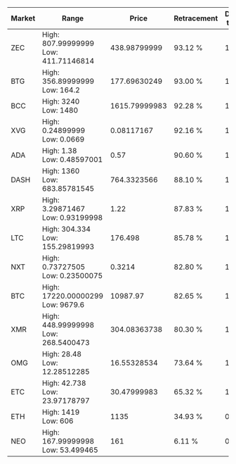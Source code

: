 | Market | Range | Price| Retracement | Doubles to 50% |
| --- | --- | --- | --- | --- |
| ZEC | High: 807.99999999<br />Low: 411.71146814 | 438.98799999 | 93.12 % | 1.39 |
| BTG | High: 356.89999999<br />Low: 164.2 | 177.69630249 | 93.00 % | 1.47 |
| BCC | High: 3240<br />Low: 1480 | 1615.79999983 | 92.28 % | 1.46 |
| XVG | High: 0.24899999<br />Low: 0.0669 | 0.08117167 | 92.16 % | 1.95 |
| ADA | High: 1.38<br />Low: 0.48597001 | 0.57 | 90.60 % | 1.64 |
| DASH | High: 1360<br />Low: 683.85781545 | 764.3323566 | 88.10 % | 1.34 |
| XRP | High: 3.29871467<br />Low: 0.93199998 | 1.22 | 87.83 % | 1.73 |
| LTC | High: 304.334<br />Low: 155.29819993 | 176.498 | 85.78 % | 1.30 |
| NXT | High: 0.73727505<br />Low: 0.23500075 | 0.3214 | 82.80 % | 1.51 |
| BTC | High: 17220.00000299<br />Low: 9679.6 | 10987.97 | 82.65 % | 1.22 |
| XMR | High: 448.99999998<br />Low: 268.5400473 | 304.08363738 | 80.30 % | 1.18 |
| OMG | High: 28.48<br />Low: 12.28512285 | 16.55328534 | 73.64 % | 1.23 |
| ETC | High: 42.738<br />Low: 23.97178797 | 30.47999983 | 65.32 % | 1.09 |
| ETH | High: 1419<br />Low: 606 | 1135 | 34.93 % | 0.00 |
| NEO | High: 167.99999998<br />Low: 53.499465 | 161 | 6.11 % | 0.00 |
